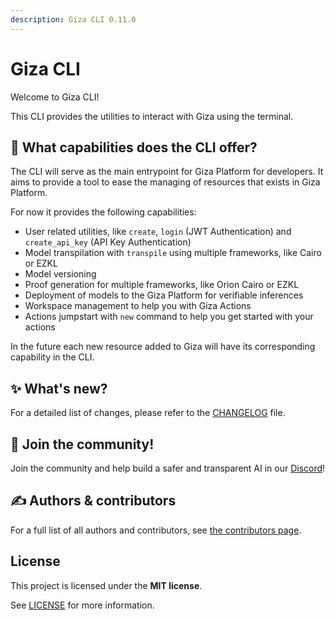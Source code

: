 ```yaml
---
description: Giza CLI 0.11.0
---
```


# Giza CLI

Welcome to Giza CLI!

This CLI provides the utilities to interact with Giza using the terminal.

## 🤔 What capabilities does the CLI offer?

The CLI will serve as the main entrypoint for Giza Platform for developers. It aims to provide a tool to ease the managing of resources that exists in Giza Platform.

For now it provides the following capabilities:

* User related utilities, like `create`, `login` (JWT Authentication) and `create_api_key` (API Key Authentication)
* Model transpilation with `transpile` using multiple frameworks, like Cairo or EZKL
* Model versioning
* Proof generation for multiple frameworks, like Orion Cairo or EZKL
* Deployment of models to the Giza Platform for verifiable inferences
* Workspace management to help you with Giza Actions
* Actions jumpstart with `new` command to help you get started with your actions

In the future each new resource added to Giza will have its corresponding capability in the CLI.

## ✨ What's new?

For a detailed list of changes, please refer to the [CHANGELOG](../CHANGELOG.md) file.

## 💖 Join the community!

Join the community and help build a safer and transparent AI in our [Discord](https://discord.gg/Kt24CsMb5k)!

## ✍️ Authors & contributors

For a full list of all authors and contributors, see [the contributors page](https://github.com/gizatechxyz/giza-cli/graphs/contributors).

## License

This project is licensed under the **MIT license**.

See [LICENSE](../LICENSE/) for more information.
